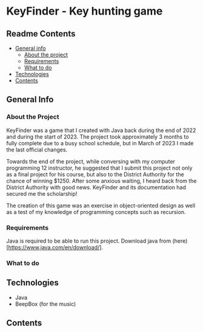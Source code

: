 # KeyFinder - Key hunting game

## Readme Contents

- [General info](#general-info)
  - [About the project](#about-the-project)
  - [Requirements](#requirements)
  - [What to do](#what-to-do)
- [Technologies](#technologies)
- [Contents](#contents)

## General Info

### About the Project

KeyFinder was a game that I created with Java back during the end of 2022 and during the start of 2023. The project took approximately 3 months to fully complete due to a busy school schedule, but in March of 2023 I made the last official changes.

Towards the end of the project, while conversing with my computer programming 12 instructor, he suggested that I submit this project not only as a final project for his course, but also to the District Authority for the chance of winning $1250. After some anxious waiting, I heard back from the District Authority with good news. KeyFinder and its documentation had secured me the scholarship!

The creation of this game was an exercise in object-oriented design as well as a test of my knowledge of programming concepts such as recursion.

### Requirements

Java is required to be able to run this project. Download java from (here)[https://www.java.com/en/download/].

### What to do

## Technologies

- Java
- BeepBox (for the music)

## Contents
